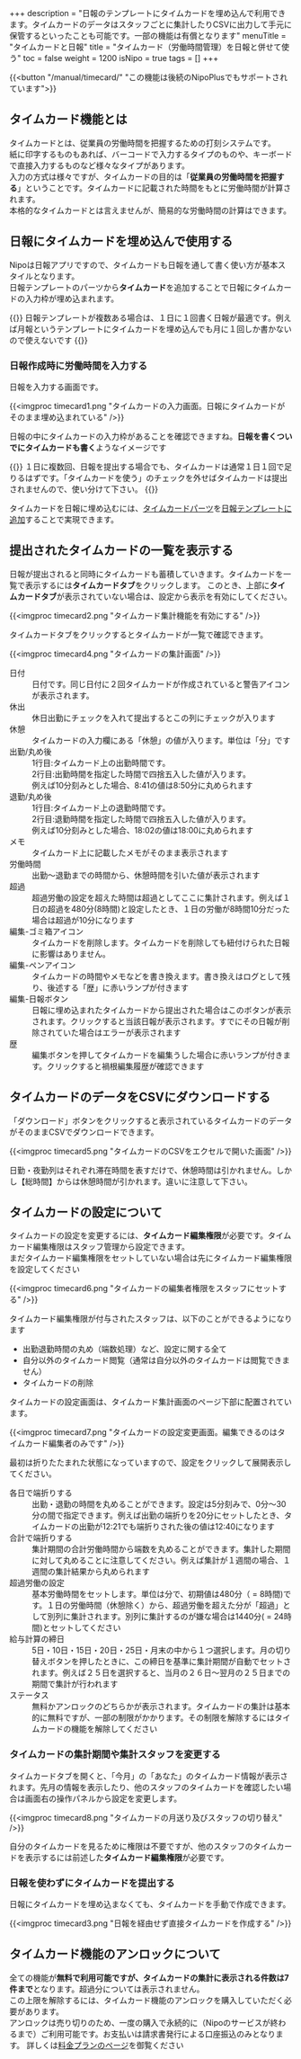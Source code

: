 +++
description = "日報のテンプレートにタイムカードを埋め込んで利用できます。タイムカードのデータはスタッフごとに集計したりCSVに出力して手元に保管するといったことも可能です。一部の機能は有償となります"
menuTitle = "タイムカードと日報"
title = "タイムカード（労働時間管理）を日報と併せて使う"
toc = false
weight = 1200
isNipo = true
tags = []
+++

{{<button "/manual/timecard/" "この機能は後続のNipoPlusでもサポートされています">}}


## タイムカード機能とは

タイムカードとは、従業員の労働時間を把握するための打刻システムです。  
紙に印字するものもあれば、バーコードで入力するタイプのものや、キーボードで直接入力するものなど様々なタイプがあります。  
入力の方式は様々ですが、タイムカードの目的は「**従業員の労働時間を把握する**」ということです。タイムカードに記載された時間をもとに労働時間が計算されます。  
本格的なタイムカードとは言えませんが、簡易的な労働時間の計算はできます。

## 日報にタイムカードを埋め込んで使用する

Nipoは日報アプリですので、タイムカードも日報を通して書く使い方が基本スタイルとなります。  
日報テンプレートのパーツから**タイムカード**を追加することで日報にタイムカードの入力枠が埋め込まれます。

{{<alice pos="left" icon="default">}}
日報テンプレートが複数ある場合は、１日に１回書く日報が最適です。例えば月報というテンプレートにタイムカードを埋め込んでも月に１回しか書かないので使えないです
{{</alice>}}

### 日報作成時に労働時間を入力する

日報を入力する画面です。

{{<imgproc timecard1.png "タイムカードの入力画面。日報にタイムカードがそのまま埋め込まれている" />}}

日報の中にタイムカードの入力枠があることを確認できますね。**日報を書くついでにタイムカードも書く**ようなイメージです

{{<alice pos="left" icon="default">}}
１日に複数回、日報を提出する場合でも、タイムカードは通常１日１回で足りるはずです。「タイムカードを使う」のチェックを外せばタイムカードは提出されませんので、使い分けて下さい。
{{</alice>}}

タイムカードを日報に埋め込むには、[タイムカードパーツ](/old/parts/timecard/)を[日報テンプレートに追加](/old/manual/template/)することで実現できます。  

## 提出されたタイムカードの一覧を表示する

日報が提出されると同時にタイムカードも蓄積していきます。タイムカードを一覧で表示するには**タイムカードタブ**をクリックします。
このとき、上部に**タイムカードタブ**が表示されていない場合は、設定から表示を有効にしてください。

{{<imgproc timecard2.png "タイムカード集計機能を有効にする" />}}

タイムカードタブをクリックするとタイムカードが一覧で確認できます。

{{<imgproc timecard4.png "タイムカードの集計画面" />}}

<dl>
  <dt>日付</dt>
  <dd>日付です。同じ日付に２回タイムカードが作成されていると警告アイコンが表示されます。</dd>
  <dt>休出</dt>
  <dd>休日出勤にチェックを入れて提出するとこの列にチェックが入ります</dd>
  <dt>休憩</dt>
  <dd>タイムカードの入力欄にある「休憩」の値が入ります。単位は「分」です</dd>
  <dt>出勤/丸め後</dt>
  <dd>1行目:タイムカード上の出勤時間です。<br />2行目:出勤時間を指定した時間で四捨五入した値が入ります。<br />例えば10分刻みとした場合、8:41の値は8:50分に丸められます</dd>
  <dt>退勤/丸め後</dt>
  <dd>1行目:タイムカード上の退勤時間です。<br />2行目:退勤時間を指定した時間で四捨五入した値が入ります。<br />例えば10分刻みとした場合、18:02の値は18:00に丸められます</dd>
  <dt>メモ</dt>
  <dd>タイムカード上に記載したメモがそのまま表示されます</dd>
  <dt>労働時間</dt>
  <dd>出勤〜退勤までの時間から、休憩時間を引いた値が表示されます</dd>
  <dt>超過</dt>
  <dd>超過労働の設定を超えた時間は超過としてここに集計されます。例えば１日の超過を480分(8時間)と設定したとき、１日の労働が8時間10分だった場合は超過が10分になります</dd>
  <dt>編集-ゴミ箱アイコン</dt>
  <dd>タイムカードを削除します。タイムカードを削除しても紐付けられた日報に影響はありません。</dd>
  <dt>編集-ペンアイコン</dt>
  <dd>タイムカードの時間やメモなどを書き換えます。書き換えはログとして残り、後述する「歴」に赤いランプが付きます</dd>
  <dt>編集-日報ボタン</dt>
  <dd>日報に埋め込まれたタイムカードから提出された場合はこのボタンが表示されます。クリックすると当該日報が表示されます。すでにその日報が削除されていた場合はエラーが表示されます</dd>
  <dt>歴</dt>
  <dd>編集ボタンを押してタイムカードを編集うした場合に赤いランプが付きます。クリックすると禍根編集履歴が確認できます</dd>
</dl>

## タイムカードのデータをCSVにダウンロードする

「ダウンロード」ボタンをクリックすると表示されているタイムカードのデータがそのままCSVでダウンロードできます。

{{<imgproc timecard5.png "タイムカードのCSVをエクセルで開いた画面" />}}

<Box color="red">日勤・夜勤列はそれぞれ滞在時間を表すだけで、休憩時間は引かれません。しかし【総時間】からは休憩時間が引かれます。違いに注意して下さい。</Box>

## タイムカードの設定について

タイムカードの設定を変更するには、**タイムカード編集権限**が必要です。タイムカード編集権限はスタッフ管理から設定できます。  
まだタイムカード編集権限をセットしていない場合は先にタイムカード編集権限を設定してください

{{<imgproc timecard6.png "タイムカードの編集者権限をスタッフにセットする" />}}

タイムカード編集権限が付与されたスタッフは、以下のことができるようになります

- 出勤退勤時間の丸め（端数処理）など、設定に関する全て
- 自分以外のタイムカード閲覧（通常は自分以外のタイムカードは閲覧できません）
- タイムカードの削除

タイムカードの設定画面は、タイムカード集計画面のページ下部に配置されています。

{{<imgproc timecard7.png "タイムカードの設定変更画面。編集できるのはタイムカード編集者のみです" />}}

最初は折りたたまれた状態になっていますので、設定をクリックして展開表示してください。

<dl>
  <dt>各日で端折りする</dt>
  <dd>出勤・退勤の時間を丸めることができます。設定は5分刻みで、0分〜30分の間で指定できます。例えば出勤の端折りを20分にセットしたとき、タイムカードの出勤が12:21でも端折りされた後の値は12:40になります</dd>
  <dt>合計で端折りする</dt>
  <dd>集計期間の合計労働時間から端数を丸めることができます。集計した期間に対して丸めることに注意してください。例えば集計が１週間の場合、１週間の集計結果から丸められます</dd>
  <dt>超過労働の設定</dt>
  <dd>基本労働時間をセットします。単位は分で、初期値は480分（ = 8時間)です。１日の労働時間（休憩除く）から、超過労働を超えた分が「超過」として別列に集計されます。別列に集計するのが嫌な場合は1440分( = 24時間)とセットしてください</dd>
  <dt>給与計算の締日</dt>
  <dd>5日・10日・15日・20日・25日・月末の中から１つ選択します。月の切り替えボタンを押したときに、この締日を基準に集計期間が自動でセットされます。例えば２５日を選択すると、当月の２６日〜翌月の２５日までの期間で集計が行われます</dd>
  <dt>ステータス</dt>
  <dd>無料かアンロックのどちらかが表示されます。タイムカードの集計は基本的に無料ですが、一部の制限がかかります。その制限を解除するにはタイムカードの機能を解除してください</dd>
</dl>

### タイムカードの集計期間や集計スタッフを変更する

タイムカードタブを開くと、「今月」の「あなた」のタイムカード情報が表示されます。先月の情報を表示したり、他のスタッフのタイムカードを確認したい場合は画面右の操作パネルから設定を変更します。

{{<imgproc timecard8.png "タイムカードの月送り及びスタッフの切り替え" />}}

自分のタイムカードを見るために権限は不要ですが、他のスタッフのタイムカードを表示するには前述した**タイムカード編集権限**が必要です。

### 日報を使わずにタイムカードを提出する

日報にタイムカードを埋め込まなくても、タイムカードを手動で作成できます。

{{<imgproc timecard3.png "日報を経由せず直接タイムカードを作成する" />}}

## タイムカード機能のアンロックについて

全ての機能が**無料で利用可能ですが、タイムカードの集計に表示される件数は7件まで**となります。超過分については表示されません。  
この上限を解除するには、タイムカード機能のアンロックを購入していただく必要があります。  
アンロックは売り切りのため、一度の購入で永続的に（Nipoのサービスが終わるまで）ご利用可能です。お支払いは請求書発行による口座振込のみとなります。
詳しくは[料金プランのページ](/old/system/price/)を御覧ください
